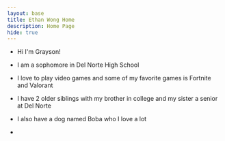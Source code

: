 ```yaml
---
layout: base
title: Ethan Wong Home
description: Home Page
hide: true
---
```


- Hi I'm Grayson! 

- I am a sophomore in Del Norte High School

- I love to play video games and some of my favorite games is Fortnite and Valorant



- I have 2 older siblings with my brother in college and my sister a senior at Del Norte

- I also have a dog named Boba who I love a lot

- 